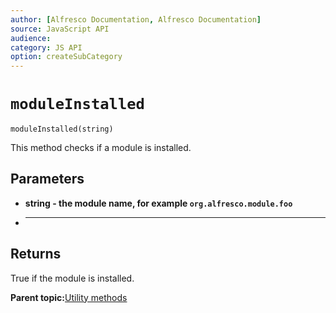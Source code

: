 ```yaml
---
author: [Alfresco Documentation, Alfresco Documentation]
source: JavaScript API
audience: 
category: JS API
option: createSubCategory
---
```


# ``moduleInstalled``

``moduleInstalled(string)``

This method checks if a module is installed.

## Parameters

-   **string - the module name, for example `org.alfresco.module.foo`**
-   ****

## Returns

True if the module is installed.

**Parent topic:**[Utility methods](../references/API-JS-Utility.md)

